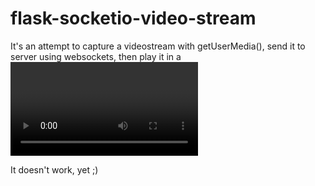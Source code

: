 flask-socketio-video-stream
===========================

It's an attempt to capture a videostream with getUserMedia(), send it to server using websockets, then play it in a <video> control.

It doesn't work, yet ;)
